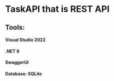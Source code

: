 # TaskAPI that is REST API
## Tools:
#### Visual Studio 2022
#### .NET 6
#### SwaggerUI
#### Database: SQLite
